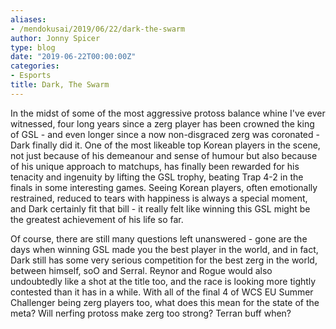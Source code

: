 ```yaml
---
aliases:
- /mendokusai/2019/06/22/dark-the-swarm
author: Jonny Spicer
type: blog
date: "2019-06-22T00:00:00Z"
categories:
- Esports
title: Dark, The Swarm
---
```

In the midst of some of the most aggressive protoss balance whine I've ever witnessed, four long years since a zerg player has been crowned the king of GSL - and
even longer since a now non-disgraced zerg was coronated - Dark finally did it. One of the most likeable top Korean players in the scene, not just because of his
demeanour and sense of humour but also because of his unique approach to matchups, has finally been rewarded for his tenacity and ingenuity by lifting the GSL trophy,
beating Trap 4-2 in the finals in some interesting games. Seeing Korean players, often emotionally restrained, reduced to tears with happiness is always a special moment,
and Dark certainly fit that bill - it really felt like winning this GSL might be the greatest achievement of his life so far.

Of course, there are still many questions left unanswered - gone are the days when winning GSL made you the best player in the world, and in fact, Dark still has some very
serious competition for the best zerg in the world, between himself, soO and Serral. Reynor and Rogue would also undoubtedly like a shot at the title too, and the race is
looking more tightly contested than it has in a while. With all of the final 4 of WCS EU Summer Challenger being zerg players too, what does this mean for the state of the meta?
Will nerfing protoss make zerg too strong? Terran buff when?

